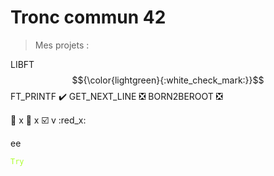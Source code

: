 # Tronc commun 42
> Mes projets :

LIBFT $${\color{lightgreen}{:white_check_mark:}}$$
FT_PRINTF :heavy_check_mark:
GET_NEXT_LINE :negative_squared_cross_mark:
BORN2BEROOT :negative_squared_cross_mark:


:checkered_flag: x
:crossed_flags: x
:ballot_box_with_check: v
:red_x:

ee


<code style="color : greenyellow">Try</code>

